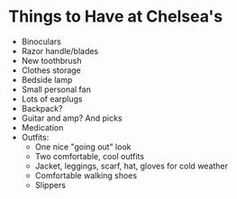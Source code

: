 # Things to Have at Chelsea's
 - Binoculars 
 - Razor handle/blades
 - New toothbrush
 - Clothes storage
 - Bedside lamp
 - Small personal fan
 - Lots of earplugs
 - Backpack?
 - Guitar and amp? And picks
 - Medication
 - Outfits:
	 - One nice "going out" look
	 - Two comfortable, cool outfits
	 - Jacket, leggings, scarf, hat, gloves for cold weather
	 - Comfortable walking shoes
	 - Slippers